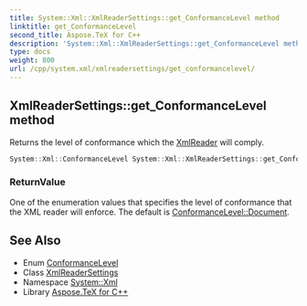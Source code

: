 ```yaml
---
title: System::Xml::XmlReaderSettings::get_ConformanceLevel method
linktitle: get_ConformanceLevel
second_title: Aspose.TeX for C++
description: 'System::Xml::XmlReaderSettings::get_ConformanceLevel method. Returns the level of conformance which the XmlReader will comply in C++.'
type: docs
weight: 800
url: /cpp/system.xml/xmlreadersettings/get_conformancelevel/
---
```

## XmlReaderSettings::get_ConformanceLevel method


Returns the level of conformance which the [XmlReader](../../xmlreader/) will comply.

```cpp
System::Xml::ConformanceLevel System::Xml::XmlReaderSettings::get_ConformanceLevel()
```


### ReturnValue

One of the enumeration values that specifies the level of conformance that the XML reader will enforce. The default is [ConformanceLevel::Document](../../conformancelevel/).

## See Also

* Enum [ConformanceLevel](../../conformancelevel/)
* Class [XmlReaderSettings](../)
* Namespace [System::Xml](../../)
* Library [Aspose.TeX for C++](../../../)
